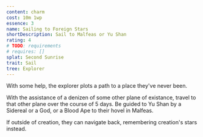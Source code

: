 ```yaml
---
content: charm
cost: 10m 1wp
essence: 3
name: Sailing to Foreign Stars
shortDescription: Sail to Malfeas or Yu Shan
rating: 4
# TODO: requirements
# requires: []
splat: Second Sunrise
trait: Sail
tree: Explorer
---
```


With some help, the explorer plots a path to a place they've never been.

With the assistance of a denizen of some other plane of existance, travel to that other plane over the course of 5 days. Be guided to Yu Shan by a Sidereal or a God, or a Blood Ape to their hovel in Malfeas.

If outside of creation, they can navigate back, remembering creation's stars instead.
